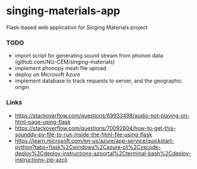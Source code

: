 # singing-materials-app

Flask-based web application for Singing Materials project

### TODO

- import script for generating sound stream from phonon data (github.com/NU-CEM/singing-materials)
- implement phonopy mesh file upload
- deploy on Microsoft Azure
- implement database to track requests to server, and the geographic origin

### Links

- https://stackoverflow.com/questions/69933498/audio-not-playing-on-html-page-using-flask
- https://stackoverflow.com/questions/70092604/how-to-get-this-sounddv-py-file-to-run-inside-the-html-file-using-flask
- https://learn.microsoft.com/en-us/azure/app-service/quickstart-python?tabs=flask%2Cwindows%2Cazure-cli%2Cvscode-deploy%2Cdeploy-instructions-azportal%2Cterminal-bash%2Cdeploy-instructions-zip-azcli
